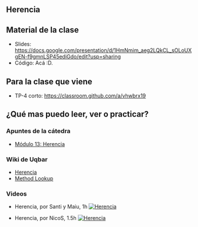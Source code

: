 ## Herencia

## Material de la clase

- Slides: https://docs.google.com/presentation/d/1HmNmim_aeg2LQkCL_sOLoUXgEN-f9gmnLSP45ediGdo/edit?usp=sharing
- Código: Acá :D.

## Para la clase que viene

- TP-4 corto: https://classroom.github.com/a/vhwbrx19

## ¿Qué mas puedo leer, ver o practicar?

### Apuntes de la cátedra
- [Módulo 13: Herencia](https://docs.google.com/document/d/1KdG7NrKPgPh4bAcyLuDG2G1iWP7Ze2GFs91qzlvDKqI/edit)

### Wiki de Uqbar

- [Herencia](https://wiki.uqbar.org/wiki/articles/herencia.html)
- [Method Lookup](https://wiki.uqbar.org/wiki/articles/method-lookup.html)

### Videos

- Herencia, por Santi y Maiu, 1h
[![Herencia](https://img.youtube.com/vi/kMSqJUcLRts/0.jpg)](https://youtu.be/kMSqJUcLRts "Herencia")

- Herencia, por NicoS, 1.5h
[![Herencia](https://img.youtube.com/vi/bTaIWujOfMw/0.jpg)](https://youtu.be/bTaIWujOfMw "Herencia")
